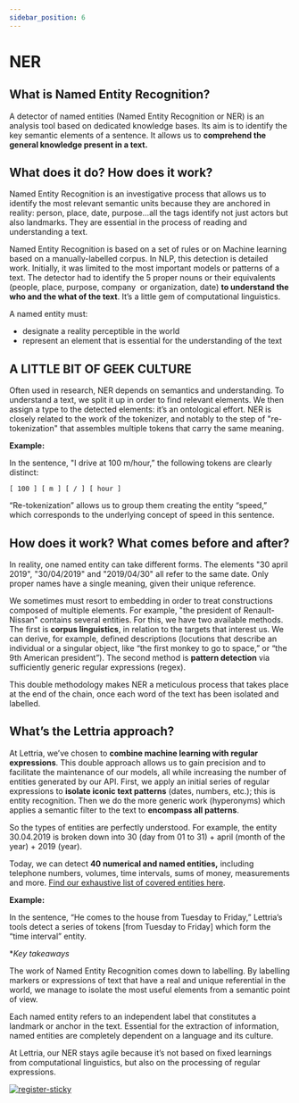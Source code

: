 ```yaml
---
sidebar_position: 6
---
```


# NER

## What is Named Entity Recognition?

A detector of named entities (Named Entity Recognition or NER) is an analysis tool based on dedicated knowledge bases. Its aim is to identify the key semantic elements of a sentence. It allows us to **comprehend the general knowledge present in a text.**

## What does it do? How does it work?

Named Entity Recognition is an investigative process that allows us to identify the most relevant semantic units because they are anchored in reality: person, place, date, purpose...all the tags identify not just actors but also landmarks. They are essential in the process of reading and understanding a text.

Named Entity Recognition is based on a set of rules or on Machine learning based on a manually-labelled corpus. In NLP, this detection is detailed work. Initially, it was limited to the most important models or patterns of a text. The detector had to identify the 5 proper nouns or their equivalents (people, place, purpose, company  or organization, date) **to understand the who and the what of the text**. It’s a little gem of computational linguistics.

A named entity must:

- designate a reality perceptible in the world
- represent an element that is essential for the understanding of the text

## A LITTLE BIT OF GEEK CULTURE

Often used in research, NER depends on semantics and understanding. To understand a text, we split it up in order to find relevant elements. We then assign a type to the detected elements: it’s an ontological effort. NER is closely related to the work of the tokenizer, and notably to the step of "re-tokenization" that assembles multiple tokens that carry the same meaning.

**Example:**

In the sentence, "I drive at 100 m/hour,” the following tokens are clearly distinct:

```
[ 100 ] [ m ] [ / ] [ hour ] 
```

“Re-tokenization” allows us to group them creating the entity “speed,” which corresponds to the underlying concept of speed in this sentence.

## How does it work? What comes before and after?

In reality, one named entity can take different forms. The elements "30 april 2019", "30/04/2019" and "2019/04/30" all refer to the same date. Only proper names have a single meaning, given their unique reference.

We sometimes must resort to embedding in order to treat constructions composed of multiple elements. For example, "the president of Renault-Nissan" contains several entities. For this, we have two available methods. The first is **corpus linguistics**, in relation to the targets that interest us. We can derive, for example, defined descriptions (locutions that describe an individual or a singular object, like “the first monkey to go to space,” or “the 9th American president”). The second method is **pattern detection** via sufficiently generic regular expressions (regex).

This double methodology makes NER a meticulous process that takes place at the end of the chain, once each word of the text has been isolated and labelled.

## What’s the Lettria approach?

At Lettria, we’ve chosen to **combine machine learning with regular expressions**. This double approach allows us to gain precision and to facilitate the maintenance of our models, all while increasing the number of entities generated by our API. First, we apply an initial series of regular expressions to **isolate iconic text patterns** (dates, numbers, etc.); this is entity recognition. Then we do the more generic work (hyperonyms) which applies a semantic filter to the text to **encompass all patterns**.

So the types of entities are perfectly understood. For example, the entity 30.04.2019 is broken down into 30 (day from 01 to 31) + april (month of the year) + 2019 (year).

Today, we can detect **40 numerical and named entities,** including telephone numbers, volumes, time intervals, sums of money, measurements and more. [Find our exhaustive list of covered entities here](https://doc.lettria.com/#entities).

**Example:**

In the sentence, “He comes to the house from Tuesday to Friday,” Lettria’s tools detect a series of tokens [from Tuesday to Friday] which form the “time interval” entity.

**Key takeaways*

The work of Named Entity Recognition comes down to labelling. By labelling markers or expressions of text that have a real and unique referential in the world, we manage to isolate the most useful elements from a semantic point of view.

Each named entity refers to an independent label that constitutes a landmark or anchor in the text. Essential for the extraction of information, named entities are completely dependent on a language and its culture.

At Lettria, our NER stays agile because it’s not based on fixed learnings from computational linguistics, but also on the processing of regular expressions.

[![register-sticky](/img/register-sticky.png)](https://app.lettria.com/signup)